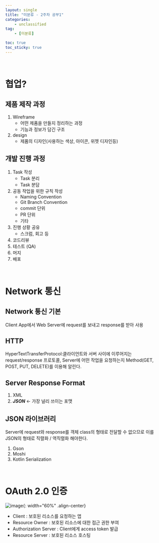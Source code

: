 ```yaml
---
layout: single
title: "미분류 - 2주차 공부1"
categories: 
    - unclassified
tag:
    - [미분류]

toc: true
toc_sticky: true
---
```


<br>

# 협업?
## 제품 제작 과정
1. Wireframe
    - 어떤 제품을 만들지 정리하는 과정
    - 기능과 정보가 담긴 구조
2. design
    - 제품의 디자인(사용하는 색상, 아이콘, 위젯 디자인등)

## 개발 진행 과정
1. Task 작성
    - Task 분리
    - Task 분담
2. 공동 작업을 위한 규칙 작성
    - Naming Convention
    - Git Branch Convention
    - commit 단위
    - PR 단위
    - 기타
3. 진행 상황 공유
    - 스크럼, 회고 등
4. 코드리뷰
5. 테스트 (QA)
6. 머지
7. 배포

<br>

# Network 통신
## Network 통신 기본
Client App에서 Web Server에 request를 보내고 response를 받아 사용

## HTTP
HyperTextTransferProtocol:클라이언트와 서버 사이에 이루어지는 request/response 프로토콜, Server에 어떤 작업을 요청하는지 Method(GET, POST, PUT, DELETE)를 이용해 알린다.

## Server Response Format
1. XML
2. ***JSON*** <- 가장 널리 쓰이는 포맷

## JSON 라이브러리
Server에 request와 response를 객체 class의 형태로 전달할 수 없으므로 이를 JSON의 형태로 직렬화 / 역직렬화 해야한다.

1. Gson
2. Moshi
3. Kotlin Serialization

<br>

# OAuth 2.0 인증
![image](https://user-images.githubusercontent.com/79133730/188311725-edd6b62f-a393-4a44-b9ce-c3195d524281.png){: width="60%" .align-center}
- Client : 보호된 리소스를 요청하는 앱
- Resource Owner : 보호된 리소스에 대한 접근 권한 부여
- Authorization Server : Client에게 access token 발급
- Resource Server : 보호된 리소스 호스팅

